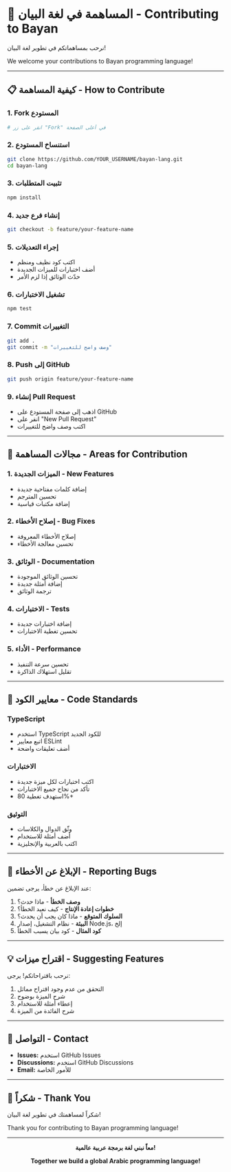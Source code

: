 # 🤝 المساهمة في لغة البيان - Contributing to Bayan

نرحب بمساهماتكم في تطوير لغة البيان! 

We welcome your contributions to Bayan programming language!

---

## 📋 كيفية المساهمة - How to Contribute

### 1. Fork المستودع
```bash
# انقر على زر "Fork" في أعلى الصفحة
```

### 2. استنساخ المستودع
```bash
git clone https://github.com/YOUR_USERNAME/bayan-lang.git
cd bayan-lang
```

### 3. تثبيت المتطلبات
```bash
npm install
```

### 4. إنشاء فرع جديد
```bash
git checkout -b feature/your-feature-name
```

### 5. إجراء التعديلات
- اكتب كود نظيف ومنظم
- أضف اختبارات للميزات الجديدة
- حدّث الوثائق إذا لزم الأمر

### 6. تشغيل الاختبارات
```bash
npm test
```

### 7. Commit التغييرات
```bash
git add .
git commit -m "وصف واضح للتغييرات"
```

### 8. Push إلى GitHub
```bash
git push origin feature/your-feature-name
```

### 9. إنشاء Pull Request
- اذهب إلى صفحة المستودع على GitHub
- انقر على "New Pull Request"
- اكتب وصف واضح للتغييرات

---

## 🎯 مجالات المساهمة - Areas for Contribution

### 1. الميزات الجديدة - New Features
- إضافة كلمات مفتاحية جديدة
- تحسين المترجم
- إضافة مكتبات قياسية

### 2. إصلاح الأخطاء - Bug Fixes
- إصلاح الأخطاء المعروفة
- تحسين معالجة الأخطاء

### 3. الوثائق - Documentation
- تحسين الوثائق الموجودة
- إضافة أمثلة جديدة
- ترجمة الوثائق

### 4. الاختبارات - Tests
- إضافة اختبارات جديدة
- تحسين تغطية الاختبارات

### 5. الأداء - Performance
- تحسين سرعة التنفيذ
- تقليل استهلاك الذاكرة

---

## 📝 معايير الكود - Code Standards

### TypeScript
- استخدم TypeScript للكود الجديد
- اتبع معايير ESLint
- أضف تعليقات واضحة

### الاختبارات
- اكتب اختبارات لكل ميزة جديدة
- تأكد من نجاح جميع الاختبارات
- استهدف تغطية 80%+

### التوثيق
- وثّق الدوال والكلاسات
- أضف أمثلة للاستخدام
- اكتب بالعربية والإنجليزية

---

## 🐛 الإبلاغ عن الأخطاء - Reporting Bugs

عند الإبلاغ عن خطأ، يرجى تضمين:

1. **وصف الخطأ** - ماذا حدث؟
2. **خطوات إعادة الإنتاج** - كيف نعيد الخطأ؟
3. **السلوك المتوقع** - ماذا كان يجب أن يحدث؟
4. **البيئة** - نظام التشغيل، إصدار Node.js، إلخ
5. **كود المثال** - كود بيان يسبب الخطأ

---

## 💡 اقتراح ميزات - Suggesting Features

نرحب باقتراحاتكم! يرجى:

1. التحقق من عدم وجود اقتراح مماثل
2. شرح الميزة بوضوح
3. إعطاء أمثلة للاستخدام
4. شرح الفائدة من الميزة

---

## 📧 التواصل - Contact

- **Issues:** استخدم GitHub Issues
- **Discussions:** استخدم GitHub Discussions
- **Email:** للأمور الخاصة

---

## 🙏 شكراً - Thank You

شكراً لمساهمتك في تطوير لغة البيان!

Thank you for contributing to Bayan programming language!

---

<div align="center">

**معاً نبني لغة برمجة عربية عالمية!**

**Together we build a global Arabic programming language!**

</div>


